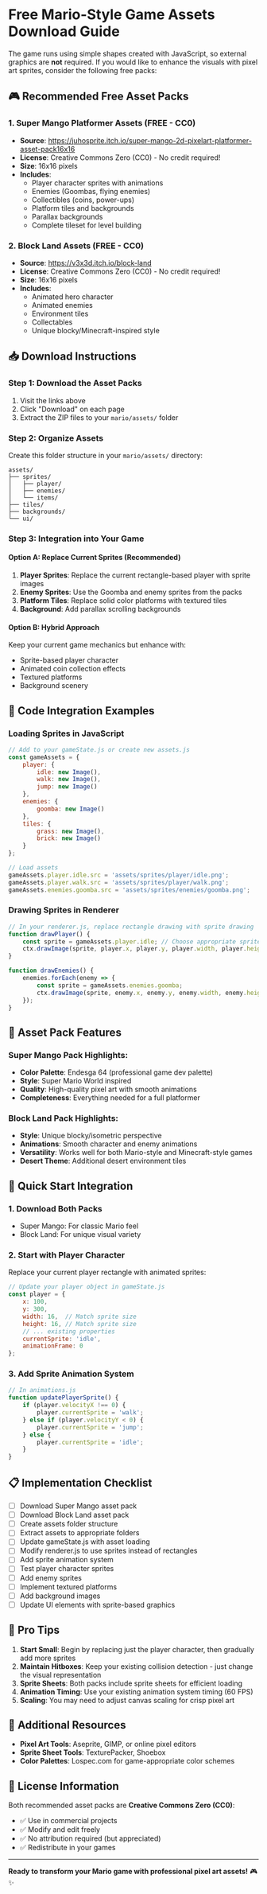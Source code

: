 # Free Mario-Style Game Assets Download Guide

The game runs using simple shapes created with JavaScript, so external graphics are **not** required.  If you would like to enhance the visuals with pixel art sprites, consider the following free packs:

## 🎮 Recommended Free Asset Packs

### 1. **Super Mango Platformer Assets** (FREE - CC0)
- **Source**: https://juhosprite.itch.io/super-mango-2d-pixelart-platformer-asset-pack16x16
- **License**: Creative Commons Zero (CC0) - No credit required!
- **Size**: 16x16 pixels
- **Includes**: 
  - Player character sprites with animations
  - Enemies (Goombas, flying enemies)
  - Collectibles (coins, power-ups)
  - Platform tiles and backgrounds
  - Parallax backgrounds
  - Complete tileset for level building

### 2. **Block Land Assets** (FREE - CC0)
- **Source**: https://v3x3d.itch.io/block-land
- **License**: Creative Commons Zero (CC0) - No credit required!
- **Size**: 16x16 pixels
- **Includes**:
  - Animated hero character
  - Animated enemies
  - Environment tiles
  - Collectables
  - Unique blocky/Minecraft-inspired style

## 📥 Download Instructions

### Step 1: Download the Asset Packs
1. Visit the links above
2. Click "Download" on each page
3. Extract the ZIP files to your `mario/assets/` folder

### Step 2: Organize Assets
Create this folder structure in your `mario/assets/` directory:
```
assets/
├── sprites/
│   ├── player/
│   ├── enemies/
│   └── items/
├── tiles/
├── backgrounds/
└── ui/
```

### Step 3: Integration into Your Game

#### Option A: Replace Current Sprites (Recommended)
1. **Player Sprites**: Replace the current rectangle-based player with sprite images
2. **Enemy Sprites**: Use the Goomba and enemy sprites from the packs
3. **Platform Tiles**: Replace solid color platforms with textured tiles
4. **Background**: Add parallax scrolling backgrounds

#### Option B: Hybrid Approach
Keep your current game mechanics but enhance with:
- Sprite-based player character
- Animated coin collection effects
- Textured platforms
- Background scenery

## 🔧 Code Integration Examples

### Loading Sprites in JavaScript
```javascript
// Add to your gameState.js or create new assets.js
const gameAssets = {
    player: {
        idle: new Image(),
        walk: new Image(),
        jump: new Image()
    },
    enemies: {
        goomba: new Image()
    },
    tiles: {
        grass: new Image(),
        brick: new Image()
    }
};

// Load assets
gameAssets.player.idle.src = 'assets/sprites/player/idle.png';
gameAssets.player.walk.src = 'assets/sprites/player/walk.png';
gameAssets.enemies.goomba.src = 'assets/sprites/enemies/goomba.png';
```

### Drawing Sprites in Renderer
```javascript
// In your renderer.js, replace rectangle drawing with sprite drawing
function drawPlayer() {
    const sprite = gameAssets.player.idle; // Choose appropriate sprite
    ctx.drawImage(sprite, player.x, player.y, player.width, player.height);
}

function drawEnemies() {
    enemies.forEach(enemy => {
        const sprite = gameAssets.enemies.goomba;
        ctx.drawImage(sprite, enemy.x, enemy.y, enemy.width, enemy.height);
    });
}
```

## 🎨 Asset Pack Features

### Super Mango Pack Highlights:
- **Color Palette**: Endesga 64 (professional game dev palette)
- **Style**: Super Mario World inspired
- **Quality**: High-quality pixel art with smooth animations
- **Completeness**: Everything needed for a full platformer

### Block Land Pack Highlights:
- **Style**: Unique blocky/isometric perspective
- **Animations**: Smooth character and enemy animations
- **Versatility**: Works well for both Mario-style and Minecraft-style games
- **Desert Theme**: Additional desert environment tiles

## 🚀 Quick Start Integration

### 1. Download Both Packs
- Super Mango: For classic Mario feel
- Block Land: For unique visual variety

### 2. Start with Player Character
Replace your current player rectangle with animated sprites:
```javascript
// Update your player object in gameState.js
const player = {
    x: 100,
    y: 300,
    width: 16,  // Match sprite size
    height: 16, // Match sprite size
    // ... existing properties
    currentSprite: 'idle',
    animationFrame: 0
};
```

### 3. Add Sprite Animation System
```javascript
// In animations.js
function updatePlayerSprite() {
    if (player.velocityX !== 0) {
        player.currentSprite = 'walk';
    } else if (player.velocityY < 0) {
        player.currentSprite = 'jump';
    } else {
        player.currentSprite = 'idle';
    }
}
```

## 📋 Implementation Checklist

- [ ] Download Super Mango asset pack
- [ ] Download Block Land asset pack
- [ ] Create assets folder structure
- [ ] Extract assets to appropriate folders
- [ ] Update gameState.js with asset loading
- [ ] Modify renderer.js to use sprites instead of rectangles
- [ ] Add sprite animation system
- [ ] Test player character sprites
- [ ] Add enemy sprites
- [ ] Implement textured platforms
- [ ] Add background images
- [ ] Update UI elements with sprite-based graphics

## 🎯 Pro Tips

1. **Start Small**: Begin by replacing just the player character, then gradually add more sprites
2. **Maintain Hitboxes**: Keep your existing collision detection - just change the visual representation
3. **Sprite Sheets**: Both packs include sprite sheets for efficient loading
4. **Animation Timing**: Use your existing animation system timing (60 FPS)
5. **Scaling**: You may need to adjust canvas scaling for crisp pixel art

## 🔗 Additional Resources

- **Pixel Art Tools**: Aseprite, GIMP, or online pixel editors
- **Sprite Sheet Tools**: TexturePacker, Shoebox
- **Color Palettes**: Lospec.com for game-appropriate color schemes

## 📝 License Information

Both recommended asset packs are **Creative Commons Zero (CC0)**:
- ✅ Use in commercial projects
- ✅ Modify and edit freely
- ✅ No attribution required (but appreciated)
- ✅ Redistribute in your games

---

**Ready to transform your Mario game with professional pixel art assets!** 🎮✨ 